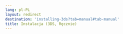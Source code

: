 ```yaml
---
lang: pl-PL
layout: redirect
destination: 'installing-3ds?tab=manual#tab-manual'
title: Instalacja (3DS, Ręcznie)
---
```


